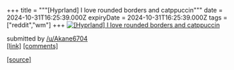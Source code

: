 +++
title = """[Hyprland] I love rounded borders and catppuccin"""
date = 2024-10-31T16:25:39.000Z
expiryDate = 2024-10-31T16:25:39.000Z
tags = ["reddit","wm"]
+++
[![[Hyprland] I love rounded borders and catppuccin](https://b.thumbs.redditmedia.com/bjgOP1I8q0bcAC4aSqt7vdduf66HdMP7nhxn7MOeb8o.jpg "[Hyprland] I love rounded borders and catppuccin")](https://www.reddit.com/r/unixporn/comments/1ggilcm/hyprland_i_love_rounded_borders_and_catppuccin/)

submitted by [/u/Akane6704](https://www.reddit.com/user/Akane6704)  
[\[link\]](https://www.reddit.com/gallery/1ggilcm) [\[comments\]](https://www.reddit.com/r/unixporn/comments/1ggilcm/hyprland_i_love_rounded_borders_and_catppuccin/)

[[source]](https://www.reddit.com/r/unixporn/comments/1ggilcm/hyprland_i_love_rounded_borders_and_catppuccin/)
